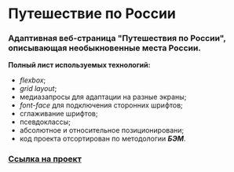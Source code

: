 # Путешествие по России
### Адаптивная веб-страница "Путешествия по России", описывающая необыкновенные места России. 

**Полный лист используемых технологий:**

- _flexbox_;
- _grid layout_;
- медиазапросы для адаптации на разные экраны;
- _font-face_ для подключения сторонних шрифтов;
- сглаживание шрифтов;
- псевдоклассы;
- абсолютное и относительное  позиционировани;
- код проекта отсортирован по методологии **_БЭМ_**. 

### [Ссылка на проект](https://trunov.github.io/russian-travel/)